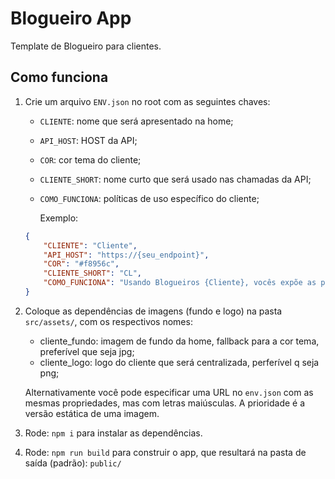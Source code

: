# Blogueiro App
Template de Blogueiro para clientes.

## Como funciona
1. Crie um arquivo `ENV.json` no root com as seguintes chaves:

    - `CLIENTE`: nome que será apresentado na home;
    - `API_HOST`: HOST da API;
    - `COR`: cor tema do cliente;
    - `CLIENTE_SHORT`: nome curto que será usado nas chamadas da API;
    - `COMO_FUNCIONA`: políticas de uso específico do cliente;

        Exemplo:
    ```json
    {
        "CLIENTE": "Cliente",
        "API_HOST": "https://{seu_endpoint}",
        "COR": "#f8956c",
        "CLIENTE_SHORT": "CL",
        "COMO_FUNCIONA": "Usando Blogueiros {Cliente}, vocês expõe as pessoas."
    }
    ```
2. Coloque as dependências de imagens (fundo e logo) na pasta `src/assets/`, com os respectivos nomes:
    - cliente_fundo: imagem de fundo da home, fallback para a cor tema, preferível que seja jpg;
    - cliente_logo: logo do cliente que será centralizada, perferível q seja png;

    Alternativamente você pode especificar uma URL no `env.json` com as mesmas propriedades, mas com letras maiúsculas.
    A prioridade é a versão estática de uma imagem.
2. Rode: `npm i` para instalar as dependências.
3. Rode: `npm run build` para construir o app, que resultará na pasta de saída (padrão): `public/`